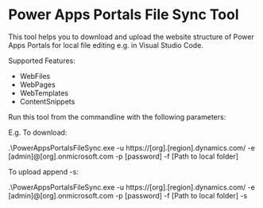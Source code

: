 # Power Apps Portals File Sync Tool

This tool helps you to download and upload the website structure of Power Apps Portals for local file editing e.g. in Visual Studio Code. 

Supported Features:
- WebFiles
- WebPages
- WebTemplates
- ContentSnippets


Run this tool from the commandline with the following parameters:

E.g. 
To download:

 .\PowerAppsPortalsFileSync.exe -u https://[org].[region].dynamics.com/ -e [admin]@[org].onmicrosoft.com -p [password] -f [Path to local folder]
 
 To upload append -s:
 
  .\PowerAppsPortalsFileSync.exe -u https://[org].[region].dynamics.com/ -e [admin]@[org].onmicrosoft.com -p [password] -f [Path to local folder] -s
  
  
  
  
